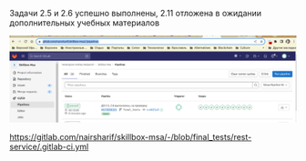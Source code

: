 Задачи 2.5 и 2.6 успешно выполнены, 2.11 отложена в ожидании дополнительных учебных материалов

![img_3.png](img_3.png)

https://gitlab.com/nairsharif/skillbox-msa/-/blob/final_tests/rest-service/.gitlab-ci.yml